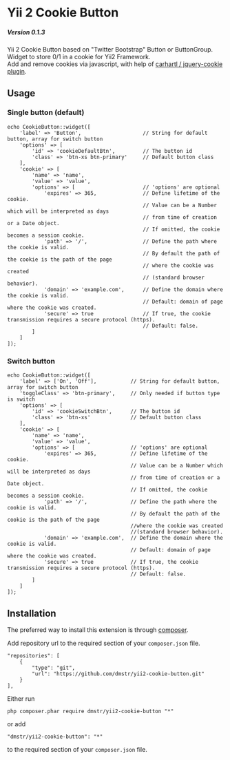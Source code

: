 Yii 2 Cookie Button
==================

##### Version 0.1.3

Yii 2 Cookie Button based on "Twitter Bootstrap" Button or ButtonGroup.
Widget to store 0/1 in a cookie for Yii2 Framework.  
Add and remove cookies via javascript, with help of [carhartl / jquery-cookie plugin](https://github.com/carhartl/jquery-cookie).

Usage
-------------------

### Single button (default)

    echo CookieButton::widget([
        'label' => 'Button',                    // String for default button, array for switch button
        'options' => [
            'id' => 'cookieDefaultBtn',         // The button id
            'class' => 'btn-xs btn-primary'     // Default button class
        ],
        'cookie' => [
            'name' => 'name',
            'value' => 'value',
            'options' => [                      // 'options' are optional
                'expires' => 365,               // Define lifetime of the cookie.
                                                // Value can be a Number which will be interpreted as days
                                                // from time of creation or a Date object.
                                                // If omitted, the cookie becomes a session cookie.
                'path' => '/',                  // Define the path where the cookie is valid.
                                                // By default the path of the cookie is the path of the page
                                                // where the cookie was created
                                                // (standard browser behavior).
                'domain' => 'example.com',      // Define the domain where the cookie is valid.
                                                // Default: domain of page where the cookie was created.
                'secure' => true                // If true, the cookie transmission requires a secure protocol (https).
                                                // Default: false.
            ]
        ]
    ]);

### Switch button

    echo CookieButton::widget([
        'label' => ['On', 'Off'],           // String for default button, array for switch button
        'toggleClass' => 'btn-primary',     // Only needed if button type is switch
        'options' => [
            'id' => 'cookieSwitchBtn',      // The button id
            'class' => 'btn-xs'             // Default button class
        ],
        'cookie' => [
            'name' => 'name',
            'value' => 'value',
            'options' => [                  // 'options' are optional
                'expires' => 365,           // Define lifetime of the cookie.
                                            // Value can be a Number which will be interpreted as days
                                            // from time of creation or a Date object.
                                            // If omitted, the cookie becomes a session cookie.
                'path' => '/',              // Define the path where the cookie is valid.
                                            // By default the path of the cookie is the path of the page
                                            //where the cookie was created
                                            //(standard browser behavior).
                'domain' => 'example.com',  // Define the domain where the cookie is valid.
                                            // Default: domain of page where the cookie was created.
                'secure' => true            // If true, the cookie transmission requires a secure protocol (https).
                                            // Default: false.
            ]
        ]
    ]);


Installation
------------

The preferred way to install this extension is through [composer](http://getcomposer.org/download/).

Add repository url to the required section of your `composer.json` file.

    "repositories": [
        {
            "type": "git",
            "url": "https://github.com/dmstr/yii2-cookie-button.git"
        }
    ],

Either run

    php composer.phar require dmstr/yii2-cookie-button "*"

or add

    "dmstr/yii2-cookie-button": "*"


to the required section of your `composer.json` file.
